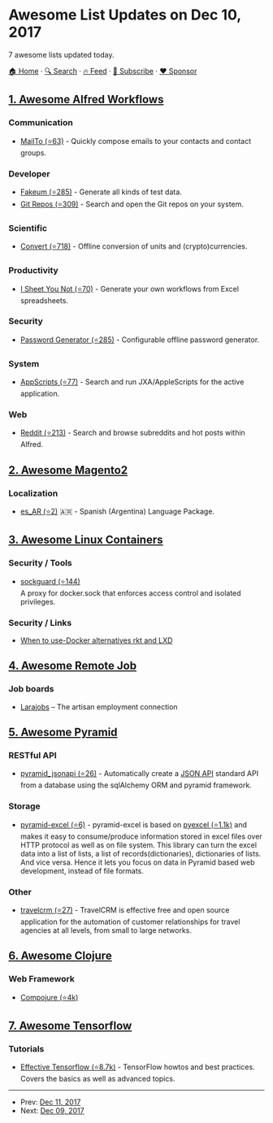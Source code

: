 # Awesome List Updates on Dec 10, 2017

7 awesome lists updated today.

[🏠 Home](/README.md) · [🔍 Search](https://www.trackawesomelist.com/search/) · [🔥 Feed](https://www.trackawesomelist.com/rss.xml) · [📮 Subscribe](https://trackawesomelist.us17.list-manage.com/subscribe?u=d2f0117aa829c83a63ec63c2f&id=36a103854c) · [❤️  Sponsor](https://github.com/sponsors/theowenyoung)



## [1. Awesome Alfred Workflows](/content/alfred-workflows/awesome-alfred-workflows/README.md)

### Communication

*   [MailTo (⭐63)](https://github.com/deanishe/alfred-mailto) - Quickly compose emails to your contacts and contact groups.

### Developer

*   [Fakeum (⭐285)](https://github.com/deanishe/alfred-fakeum) - Generate all kinds of test data.
*   [Git Repos (⭐309)](https://github.com/deanishe/alfred-repos) - Search and open the Git repos on your system.

### Scientific

*   [Convert (⭐718)](https://github.com/deanishe/alfred-convert) - Offline conversion of units and (crypto)currencies.

### Productivity

*   [I Sheet You Not (⭐70)](https://github.com/deanishe/i-sheet-you-not) - Generate your own workflows from Excel spreadsheets.

### Security

*   [Password Generator (⭐285)](https://github.com/deanishe/alfred-pwgen) - Configurable offline password generator.

### System

*   [AppScripts (⭐77)](https://github.com/deanishe/alfred-appscripts) - Search and run JXA/AppleScripts for the active application.

### Web

*   [Reddit (⭐213)](https://github.com/deanishe/alfred-reddit) - Search and browse subreddits and hot posts within Alfred.

## [2. Awesome Magento2](/content/run-as-root/awesome-magento2/README.md)

### Localization

*   [es\_AR (⭐2)](https://github.com/SemExpert/Magento2-language-es_ar) 🇦🇷 - Spanish (Argentina) Language Package.

## [3. Awesome Linux Containers](/content/Friz-zy/awesome-linux-containers/README.md)

### Security / Tools

*   [sockguard (⭐144)](https://github.com/buildkite/sockguard)\
    A proxy for docker.sock that enforces access control and isolated privileges.

### Security / Links

*   [When to use-Docker alternatives rkt and LXD](http://searchitoperations.techtarget.com/tip/When-to-use-Docker-alternatives-rkt-and-LXD)

## [4. Awesome Remote Job](/content/lukasz-madon/awesome-remote-job/README.md)

### Job boards

*   [Larajobs](https://larajobs.com/?location=\&remote=1) – The artisan employment connection

## [5. Awesome Pyramid](/content/uralbash/awesome-pyramid/README.md)

### RESTful API

*   [pyramid\_jsonapi (⭐26)](https://github.com/colinhiggs/pyramid-jsonapi) - Automatically
    create a [JSON API](http://jsonapi.org/) standard API from a database using the
    sqlAlchemy ORM and pyramid framework.

### Storage

*   [pyramid-excel (⭐6)](https://github.com/pyexcel-webwares/pyramid-excel) - pyramid-excel is based on [pyexcel (⭐1.1k)](https://github.com/pyexcel/pyexcel) and makes it easy to consume/produce information stored in excel files over HTTP protocol as well as on file system. This library can turn the excel data into a list of lists, a list of records(dictionaries), dictionaries of lists. And vice versa. Hence it lets you focus on data in Pyramid based web development, instead of file formats.

### Other

*   [travelcrm (⭐27)](https://github.com/mazvv/travelcrm) - TravelCRM is effective free and open source application for the automation of customer relationships for travel agencies at all levels, from small to large networks.

## [6. Awesome Clojure](/content/razum2um/awesome-clojure/README.md)

### Web Framework

*   [Compojure (⭐4k)](https://github.com/weavejester/compojure)

## [7. Awesome Tensorflow](/content/jtoy/awesome-tensorflow/README.md)

### Tutorials

*   [Effective Tensorflow (⭐8.7k)](https://github.com/vahidk/EffectiveTensorflow) - TensorFlow howtos and best practices. Covers the basics as well as advanced topics.

---

- Prev: [Dec 11, 2017](/content/2017/12/11/README.md)
- Next: [Dec 09, 2017](/content/2017/12/09/README.md)
